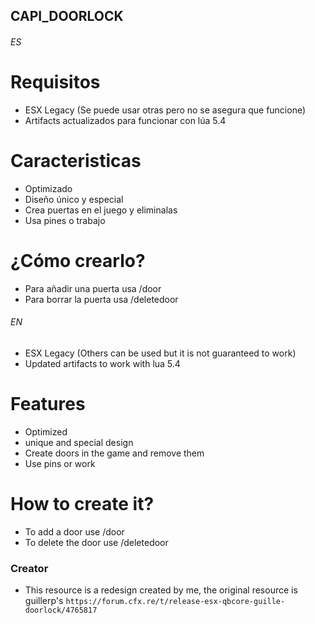 ## CAPI_DOORLOCK

###### ES ######

# Requisitos

* ESX Legacy (Se puede usar otras pero no se asegura que funcione)
* Artifacts actualizados para funcionar con lúa 5.4

# Caracteristicas
 
* Optimizado
* Diseño único y especial
* Crea puertas en el juego y eliminalas
* Usa pines o trabajo

# ¿Cómo crearlo?

* Para añadir una puerta usa /door
* Para borrar la puerta usa /deletedoor

###### EN ######

* ESX Legacy (Others can be used but it is not guaranteed to work)
* Updated artifacts to work with lua 5.4

# Features
 
* Optimized
* unique and special design
* Create doors in the game and remove them
* Use pins or work

# How to create it?

* To add a door use /door
* To delete the door use /deletedoor

### Creator

* This resource is a redesign created by me, the original resource is guillerp's `https://forum.cfx.re/t/release-esx-qbcore-guille-doorlock/4765817`